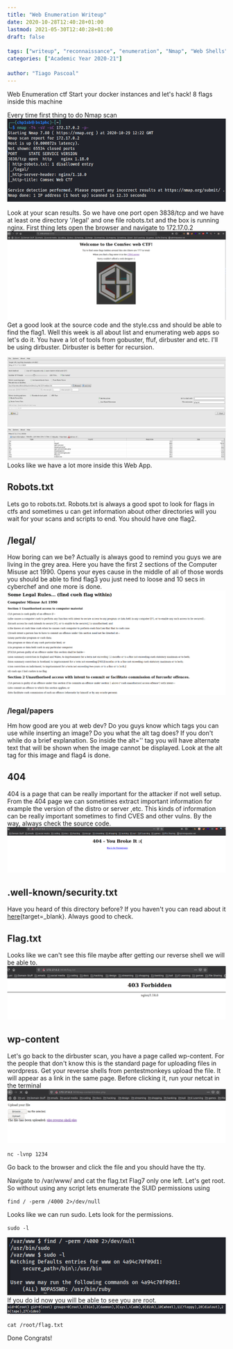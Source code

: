 ```yaml
---
title: "Web Enumeration Writeup"
date: 2020-10-28T12:40:28+01:00
lastmod: 2021-05-30T12:40:28+01:00
draft: false

tags: ["writeup", "reconnaissance", "enumeration", "Nmap", "Web Shells" ]
categories: ["Academic Year 2020-21"]

author: "Tiago Pascoal"
---
```

Web Enumeration ctf
Start your docker instances and let's hack!
8 flags inside this machine

Every time first thing to do Nmap scan
![scan](img/scan.png)

Look at your scan results. So we have one port open 3838/tcp and we have at least one directory '/legal' and one file robots.txt and the box is running nginx.
First thing lets open the browser and navigate to 172.17.0.2
![Homepage](img/index.png)
Get a good look at the source code and the style.css and should be able to find the flag1.
Well this week is all about list and enumerating web apps so let's do it. You have a lot of tools from gobuster, ffuf, dirbuster and etc.
I'll be using dirbuster. Dirbuster is better for recursion.

![](img/startingdirbuster.png)
![](img/dirbuster.png)
Looks like we have a lot more inside this Web App.

## Robots.txt

Lets go to robots.txt. Robots.txt is always a good spot to look for flags in ctfs and sometimes u can get information about other directories will you wait for your scans and scripts to end.
You should have one flag2.


## /legal/

How boring can we be? Actually is always good to remind you guys we are living in the grey area. Here you have the first 2 sections of the Computer Misuse act 1990. Opens your eyes cause in the middle of all of those words you should be able to find flag3 you just need to loose and 10 secs in cyberchef and one more is done. 
![](img/legal.png)

### /legal/papers

Hm how good are you at web dev? Do you guys know which tags you can use while inserting an image?
Do you what the alt tag does?
If you don't while do a brief explanation. So inside the alt='' tag you will have alternate text that will be shown when the image cannot be displayed. Look at the alt tag for this image and flag4 is done. 


## 404

404 is a page that can be really important for the attacker if not well setup. From the 404 page we can sometimes extract important information for example the version of the distro or server ,etc. This kinds of information can be really important sometimes to find CVES and other vulns.
By the way, always check the source code.
![](img/404.png)

## .well-known/security.txt

Have you heard of this directory before? If you haven't you can read about it [here](https://en.wikipedia.org/wiki/Security.txt){target=_blank}. Always good to check.

## Flag.txt

Looks like we can't see this file maybe after getting our reverse shell we will be able to.
![](img/flag_txt.png)


## wp-content

Let's go back to the dirbuster scan, you have a page called wp-content. For the people that don't know this is the standard page for uploading files in wordpress. Get your reverse shells from pentestmonkeys upload the file. It will appear as a link in the same page. Before clicking it, run your netcat in the terminal
![](img/reversein.png)

```
nc -lvnp 1234
```
Go back to the browser and click the file and you should have the tty.

Navigate to /var/www/ and cat the flag.txt
Flag7 only one left.
Let's get root.
So without using any script lets enumerate the SUID permissions using
```
find / -perm /4000 2>/dev/null
```
Looks like we can run sudo.
Lets look for the permissions.
```
sudo -l
```
![](img/privesc.png)
If you do id now you will be able to see you are root. 
![](img/rooted.png)
```
cat /root/flag.txt
```
Done Congrats!
